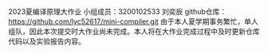 2023夏编译原理大作业
小组成员：3200102533 刘奕辰
github仓库：https://github.com/lyc52617/mini-compiler.git
由于本人夏学期事务繁忙，单人组队，因此本次提交时大作业尚未完成。本人将在大作业完成过程中及时更新仓库代码以及实验报告内容。